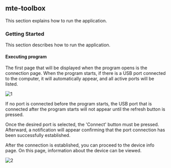 ## mte-toolbox

This section explains how to run the application.

### Getting Started 
This section describes how to run the application.

#### Executing program
The first page that will be displayed when the program opens is the connection page. When the program starts, if there is a USB port connected to the computer, it will automatically appear, and all active ports will be listed.

![1](https://github.com/user-attachments/assets/f7511352-13da-4b2f-9747-014f9274edda)

If no port is connected before the program starts, the USB port that is connected after the program starts will not appear until the refresh button is pressed.

Once the desired port is selected, the 'Connect' button must be pressed. Afterward, a notification will appear confirming that the port connection has been successfully established.

After the connection is established, you can proceed to the device info page. On this page, information about the device can be viewed.

![2](https://github.com/user-attachments/assets/596f67bd-c37b-4402-baec-a5e5feab4691)


